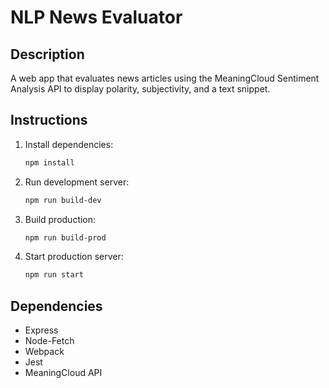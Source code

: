 # NLP News Evaluator

## Description
A web app that evaluates news articles using the MeaningCloud Sentiment Analysis API to display polarity, subjectivity, and a text snippet.

## Instructions
1. Install dependencies:
    ```bash
    npm install
    ```

2. Run development server:
    ```bash
    npm run build-dev
    ```

3. Build production:
    ```bash
    npm run build-prod
    ```

4. Start production server:
    ```bash
    npm run start
    ```

## Dependencies
- Express
- Node-Fetch
- Webpack
- Jest
- MeaningCloud API
